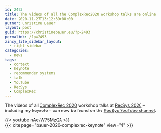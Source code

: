 ```yaml
---
id: 2493
title: The videos of all the ComplexRec2020 workshop talks are online
date: 2020-11-27T13:12:39+00:00
author: Christine Bauer
layout: post
guid: https://christinebauer.eu/?p=2493
permalink: /?p=2493
zincy_lite_sidebar_layout:
  - right-sidebar
categories:
  - news
tags:
  - context
  - keynote
  - recommender systems
  - talk
  - YouTube
  - RecSys
  - ComplexRec
---
```

The videos of all <a href="https://complexrec2020.aau.dk" rel="noopener noreferrer" target="_blank">ComplexRec 2020</a> workshop talks at <a href="https://recsys.acm.org/recsys20/" rel="noopener noreferrer" target="_blank">RecSys 2020</a> &ndash; including my keynote &ndash; can now be found on the <a href="https://youtu.be/nAevW75MzQA" rel="noopener noreferrer" target="_blank">RecSys YouTube channel</a>.

{{< youtube nAevW75MzQA >}}
<br>
{{< cite page="bauer-2020-complexrec-keynote" view="4" >}}

